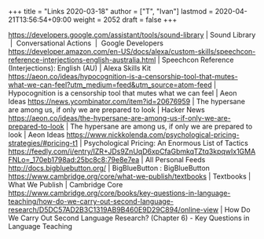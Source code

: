 +++
title = "Links 2020-03-18"
author = ["T", "Ivan"]
lastmod = 2020-04-21T13:56:54+09:00
weight = 2052
draft = false
+++

<https://developers.google.com/assistant/tools/sound-library> | Sound Library  |  Conversational Actions  |  Google Developers
<https://developer.amazon.com/en-US/docs/alexa/custom-skills/speechcon-reference-interjections-english-australia.html> | Speechcon Reference (Interjections): English (AU) | Alexa Skills Kit
<https://aeon.co/ideas/hypocognition-is-a-censorship-tool-that-mutes-what-we-can-feel?utm_medium=feed&utm_source=atom-feed> | Hypocognition is a censorship tool that mutes what we can feel | Aeon Ideas
<https://news.ycombinator.com/item?id=20676959> | The hypersane are among us, if only we are prepared to look | Hacker News
<https://aeon.co/ideas/the-hypersane-are-among-us-if-only-we-are-prepared-to-look> | The hypersane are among us, if only we are prepared to look | Aeon Ideas
<https://www.nickkolenda.com/psychological-pricing-strategies/#pricing-t1> | Psychological Pricing: An Enormous List of Tactics
<https://feedly.com/i/entry/IZR+JDs9ZnUqD6xpCfaGbmkqTZtq3kpqwIx1GMAFNLo=_170eb1798ad:25bc8c8:79e8e7ea> | All Personal Feeds
<http://docs.bigbluebutton.org/> | BigBlueButton : BigBlueButton
<https://www.cambridge.org/core/what-we-publish/textbooks> | Textbooks | What We Publish | Cambridge Core
<https://www.cambridge.org/core/books/key-questions-in-language-teaching/how-do-we-carry-out-second-language-research/D5DC57AD2B3C1319AB9B460E9D29C894/online-view> |
How Do We Carry Out Second Language Research? (Chapter 6) - Key
Questions in Language Teaching
